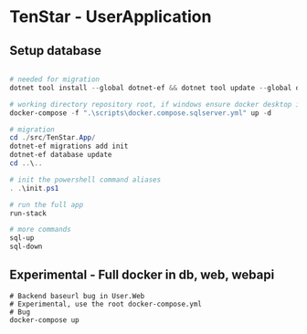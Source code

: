 # TenStar - UserApplication

## Setup database

```powershell

# needed for migration
dotnet tool install --global dotnet-ef && dotnet tool update --global dotnet-ef

# working directory repository root, if windows ensure docker desktop is running, -d detatched
docker-compose -f ".\scripts\docker.compose.sqlserver.yml" up -d

# migration
cd ./src/TenStar.App/
dotnet-ef migrations add init
dotnet-ef database update
cd ..\..

# init the powershell command aliases
. .\init.ps1

# run the full app
run-stack

# more commands
sql-up
sql-down
```

## Experimental - Full docker in db, web, webapi

```shell
# Backend baseurl bug in User.Web
# Experimental, use the root docker-compose.yml
# Bug 
docker-compose up
```
